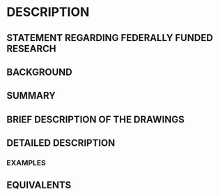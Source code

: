 # DESCRIPTION

## STATEMENT REGARDING FEDERALLY FUNDED RESEARCH

## BACKGROUND

## SUMMARY

## BRIEF DESCRIPTION OF THE DRAWINGS

## DETAILED DESCRIPTION

### EXAMPLES

## EQUIVALENTS

